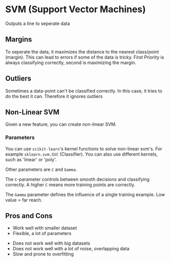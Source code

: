 # SVM (Support Vector Machines)

Outputs a line to seperate data


## Margins

To seperate the data, it maximizes the distance to the nearest class/point (margin).
This can lead to errors if some of the data is tricky.
First Priority is always classifying correctly, second is maximizing the margin.


## Outliers

Sometimes a data-point can't be classified correctly. In this case, it tries to do the best it can.
Therefore it ignores outliers

## Non-Linear SVM

Given a new feature, you can create non-linear SVM.


### Parameters


You can use `scikit-learn`'s kernel functions to solve non-linear svm's. For example `sklearn.svm.SVC` (Classifier).
You can also use different kernels, such as 'linear' or 'poly'.

Other parameters are `C` and `Gamma`.

The `C`-parameter controls between smooth decisions and classifying correctly.
A higher `C` means more training points are correctly.

The `Gamma` parameter defines the influence of a single training example. Low value = far reach.

## Pros and Cons

+ Work well with smaller dataset
+ Flexible, a lot of parameters 

- Does not work well with big datasets
- Does not work well with a lot of noise, overlapping data
- Slow and prone to overfitting
